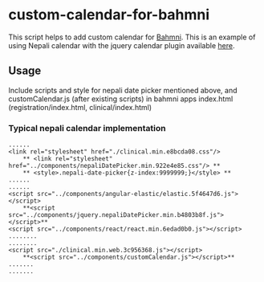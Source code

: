 # custom-calendar-for-bahmni
This script helps to add custom calendar for [Bahmni](https://www.bahmni.org "Bahmni Home"). This is an example of using Nepali calendar with the jquery calendar plugin available [here](https://www.npmjs.com/package/nepali-date-picker).

## Usage
Include scripts and style for nepali date picker mentioned above, and customCalendar.js (after existing scripts) in bahmni apps index.html (registration/index.html, clinical/index.html)

### Typical nepali calendar implementation

    ......
    <link rel="stylesheet" href="./clinical.min.e8bcda08.css"/>
		** <link rel="stylesheet" href="../components/nepaliDatePicker.min.922e4e85.css"/> **
		** <style>.nepali-date-picker{z-index:9999999;}</style> **
    ......
    ......
    <script src="../components/angular-elastic/elastic.5f4647d6.js"></script>
		**<script src="../components/jquery.nepaliDatePicker.min.b4803b8f.js"></script>**
    <script src="../components/react/react.min.6edad0b0.js"></script>
    ........
    ........
    <script src="./clinical.min.web.3c956368.js"></script>
		**<script src="../components/customCalendar.js"></script>**
    .......
    .......

